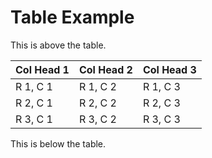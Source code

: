 # Table Example

This is above the table.

| Col Head 1 | Col Head 2 | Col Head 3 |
| ---------- | ---------- | ---------- |
| R 1, C 1   | R 1, C 2   | R 1, C 3   |
| R 2, C 1   | R 2, C 2   | R 2, C 3   |
| R 3, C 1   | R 3, C 2   | R 3, C 3   |

This is below the table.
